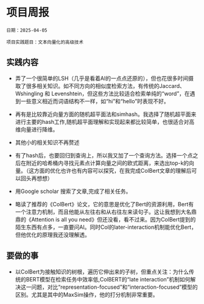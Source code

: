 # 项目周报

    日期：2025-04-05

    项目实践题目：文本向量化的高级技术

## 实践内容
- 弄了一个很简单的LSH（几乎是看着AI的一点点还原的），但也花很多时间摄取了很多相关知识。如不同方向的相似度检索方法，有传统的Jaccard、Wshingling 和 Levenshtein，但这些方法比较适合检索单纯的“word”，在遇到一些意义相近而词语结构不一样，如“hi”和“hello”时表现不好。

- 再有是比较靠近向量方面的随机超平面法和simhash。我选择了随机超平面来进行主要的hash工作,随机超平面理解和实现起来都比较简单，也很适合对高维向量进行降维。

- 其他小的相关知识不再赘述

- 有了hash后，也要回归到查询上，所以我又加了一个查询方法。选择一个点之后在附近的哈希桶内寻找元素点计算向量之间的欧式距离，来选出top-k的向量。（这方面的优化也许也有内容可以探究，在我完成ColBert文章的理解后可以回头再想想）

- 用Google scholar 搜索了文章,完成了相关任务。

- 略读了推荐的《ColBert》论文，它的意思是优化了Bert的资源利用，Bert有一个注意力机制，而且他能从左往右和从右往左来读句子。这让我想到大名鼎鼎的《Attention is all you need》但还没看，看不过来。因为ColBert提到的陌生东西有点多，一直要问AI。同时Col的later-interaction机制能优化Bert，但他优化的原理我还没理解透。

## 要做的事
- 以ColBert为接触知识的树根，遍历它伸出来的子树，但重点关注：为什么传统的BERT模型在检索任务中效率低,ColBERT的“late interaction”机制如何解决这一问题，对比“representation-focused”和“interaction-focused”模型的区别。尤其是其中的MaxSim操作，他的打分机制非常重要。




```python

```

